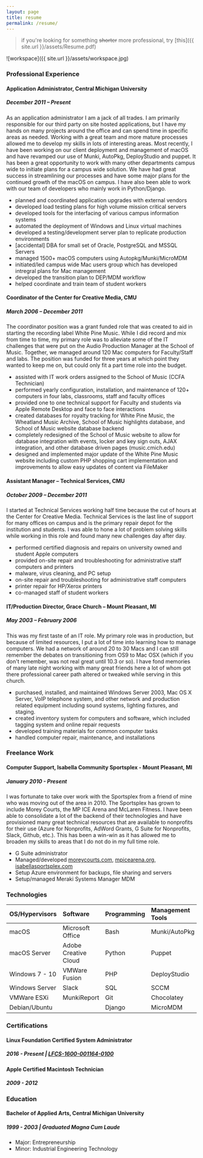 ```yaml
---
layout: page
title: resume
permalink: /resume/
---
```


> if you're looking for something ~~shorter~~ more professional, try [this]({{ site.url }}/assets/Resume.pdf)

![workspace]({{ site.url }}/assets/workspace.jpg)

### **Professional Experience**

#### **Application Administrator, Central Michigan University**

##### **December 2011 – Present**

As an application administrator I am a jack of all trades. I am primarily
responsible for our third party on site hosted applications, but I have my hands
on many projects around the office and can spend time in specific areas as
needed. Working with a great team and more mature processes allowed me to
develop my skills in lots of interesting areas. Most recently, I have  been
working on our client deployment and management of macOS and have revamped our
use of Munki, AutoPkg, DeployStudio and puppet. It has been a great opportunity
to work with many other departments campus wide to initiate plans for a campus
wide solution. We have had great success in streamlining our processes and have
some major plans for the continued growth of the macOS on campus. I have also
been able to work with our team of developers who mainly work in
Python/Django.

- planned and coordinated application upgrades with external vendors
- developed load testing plans for high volume mission critical servers
- developed tools for the interfacing of various campus information systems
- automated the deployment of Windows and Linux virtual machines
- developed a testing/development server plan to replicate production environments
- [accidental] DBA for small set of Oracle, PostgreSQL and MSSQL Servers
- managed 1500+ macOS computers using Autopkg/Munki/MicroMDM
- initiated/led campus wide Mac users group which has developed intregral plans for Mac management
- developed the transition plan to DEP/MDM workflow
- helped coordinate and train team of student workers

#### **Coordinator of the Center for Creative Media, CMU**

##### **March 2006 – December 2011**

The coordinator position was a grant funded role that was created to aid in
starting the recording label White Pine Music. While I did record and mix from
time to time, my primary role was to alleviate some of the IT challenges that
were put on the Audio Production Manager at the School of Music. Together, we
managed around 120 Mac computers for Faculty/Staff and labs. The position was
funded for three years at which point they wanted to keep me on, but could only
fit a part time role into the budget.

- assisted with IT work orders assigned to the School of Music (CCFA Technician)
- performed yearly configuration, installation, and maintenance of 120+ computers in four labs, classrooms, staff and faculty offices
- provided one to one technical support for Faculty and students via Apple Remote Desktop and face to face interactions
- created databases for royalty tracking for White Pine Music, the Wheatland Music Archive, School of Music highlights database, and School of Music website database backend
- completely redesigned of the School of Music website to allow for database integration with events, locker and key sign outs, AJAX integration, and other database driven pages (music.cmich.edu)
- designed and implemented major update of the White Pine Music website including custom PHP shopping cart implementation and improvements to allow easy updates of content via FileMaker

<!-- - worked with the Faculty Center for Innovative Teaching in creating a custom database solution for their work orders and reporting
- assisted server planning, administration, and migration of Mac OS X Servers
- yearly planning and setup of 15 – 30 new computers
- assisted in project development of White Pine Music potential CD releases
- design for White Pine Music releases including CD covers, posters, and web advertising -->

#### **Assistant Manager – Technical Services, CMU**

##### **October 2009 – December 2011**

I started at Technical Services working half time because the cut of hours at the
Center for Creative Media. Technical Services is the last line of support for many
offices on campus and is the primary repair depot for the institution and students.
I was able to hone a lot of problem solving skills while working in this role and
found many new challenges day after day.

- performed certified diagnosis and repairs on university owned and student Apple computers
- provided on-site repair and troubleshooting for administrative staff computers and printers
- malware, virus cleaning, and PC setup
- on-site repair and troubleshooting for administrative staff computers
- printer repair for HP/Xerox printers
- co-managed staff of student workers

<!-- - maintained the connect.cmich.edu website
- provided database support for the Telecom area -->

#### **IT/Production Director, Grace Church – Mount Pleasant, MI**

##### **May 2003 – February 2006**

This was my first taste of an IT role. My primary role was in production, but
because of limited resources, I put a lot of time into learning how to manage
computers. We had a network of around 20 to 30 Macs and I can still remember the
debates on transitioning from OS9 to Mac OSX (which if you don't remember, was
not real great until 10.3 or so). I have fond memories of many late night
working with many great friends here a lot of whom got there professional career
path altered or tweaked while serving in this church.

- purchased, installed, and maintained Windows Server 2003, Mac OS X Server, VoIP telephone system, and other network and production related equipment including sound systems, lighting fixtures, and staging.
- created inventory system for computers and software, which included tagging system and online repair requests
- developed training materials for common computer tasks
- handled computer repair, maintenance, and installations

<!-- - managed a team of six to ten volunteers in charge of production for weekend services and special events. Production for services and events includes audio, lighting, video, and technical direction
- oversaw the development of the Grace Church website redesign
- scheduled teams, created event reviews, provided equipment maintenance and team building for those volunteers serving in production
- created manual for training volunteers on signal flow and sound engineering and taught yearly classes on technical issues
- managed a team of three volunteer designers and developed campaigns for Grace Church weekend services and special events
- created newspaper ads, large format displays, flyers, invitation cards, and banners for use in promotion -->

### **Freelance Work**

#### **Computer Support, Isabella Community Sportsplex - Mount Pleasant, MI**

##### **January 2010 - Present**

I was fortunate to take over work with the Sportsplex from a friend of mine who
was moving out of the area in 2010. The Sportsplex has grown to include Morey
Courts, the MP ICE Arena and McLaren Fitness. I have been able to consolidate a
lot of the backend of their technologies and have provisioned many great
technical resources that are available to nonprofits for their use (Azure for
Nonprofits, AdWord Grants, G Suite for Nonprofits, Slack, Github, etc.). This
has been a win-win as it has allowed me to broaden my skills to areas that I do
not do in my full time role.

- G Suite administrator
- Managed/developed [moreycourts.com](http://www.moreycourts.com), [mpicearena.org](http://www.mpicearena.org), [isabellasportsplex.com](http://www.isabellasportsplex.com)
- Setup Azure environment for backups, file sharing and servers
- Setup/managed Meraki Systems Manager MDM


### **Technologies**

| OS/Hypervisors | Software             | Programming | Management Tools | Web Technologies |
|:---------------|:---------------------|:------------|:-----------------|:-----------------|
| macOS          | Microsoft Office     | Bash        | Munki/AutoPkg    | Azure            |
| macOS Server   | Adobe Creative Cloud | Python      | Puppet           | Office 365       |
| Windows 7 - 10 | VMWare Fusion        | PHP         | DeployStudio     | G Suite          |
| Windows Server | Slack                | SQL         | SCCM             | Nginx            |
| VMWare ESXi    | MunkiReport          | Git         | Chocolatey       | JMeter           |
| Debian/Ubuntu  |                      | Django      | MicroMDM         |                  |


### **Certifications**

#### **Linux Foundation Certified System Administrator**

##### **2016 - Present | [LFCS-1600-001164-0100](https://training.linuxfoundation.org/certification/verify-linux-certifications)**

#### **Apple Certified Macintosh Technician**

##### **2009 - 2012**


### **Education**

#### **Bachelor of Applied Arts, Central Michigan University**

##### **1999 - 2003 | Graduated Magna Cum Laude**

- Major: Entrepreneurship
- Minor: Industrial Engineering Technology
